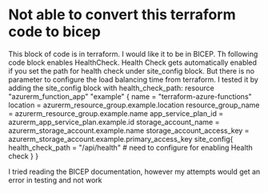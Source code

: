 
# Not able to convert this terraform code to bicep

This block of code is in terraform. I would like it to be in BICEP.
Th following code block enables HealthCheck.
Health Check gets automatically enabled if you set the path for health check under site_config block. But there is no parameter to configure the load balancing time from terraform.
I tested it by adding the site_config block with health_check_path:
resource "azurerm_function_app" "example" {
  name                       = "terraform-azure-functions"
  location                   = azurerm_resource_group.example.location
  resource_group_name        = azurerm_resource_group.example.name
  app_service_plan_id        = azurerm_app_service_plan.example.id
  storage_account_name       = azurerm_storage_account.example.name
  storage_account_access_key = azurerm_storage_account.example.primary_access_key
  site_config{
  health_check_path          = "/api/health" # need to configure for enabling Health check
  }
}

I tried reading the BICEP documentation, however my attempts would get an error in testing and not work

        